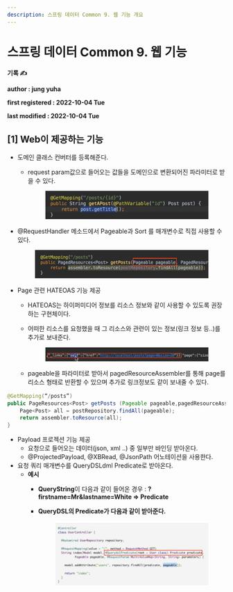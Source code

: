 ```yaml
---
description: 스프링 데이터 Common 9. 웹 기능 개요
---
```


# 스프링 데이터 Common 9. 웹 기능

**기록 ✍️**

**author : jung yuha**

**first registered : 2022-10-04 Tue**

**last modified : 2022-10-04 Tue**

## \[1] Web이 제공하는 기능

* 도메인 클래스 컨버터를 등록해준다.
  *   request param값으로 들어오는 값들을 도메인으로 변환되어진 파라미터로 받을 수 있다.



      <figure><img src="../.gitbook/assets/image (20).png" alt=""><figcaption></figcaption></figure>
*   @RequestHandler 메소드에서 Pageable과 Sort 를 매개변수로 직접 사용할 수 있다.

    <figure><img src="../.gitbook/assets/image (28).png" alt=""><figcaption></figcaption></figure>
* &#x20;Page 관련 HATEOAS 기능 제공
  * HATEOAS는 하이퍼미디어 정보를 리소스 정보와 같이 사용할 수 있도록 권장하는 구현체이다.
  *   어떠한 리소스를 요청했을 때 그 리소스와 관련이 있는 정보(링크 정보 등..)를 추가로 보내준다.

      <figure><img src="../.gitbook/assets/image (27).png" alt=""><figcaption></figcaption></figure>
  * pageable을 파라미터로 받아서 pagedResourceAssembler를 통해 page를 리소스 형태로 반환할 수 있으며 추가로 링크정보도 같이 보내줄 수 있다.

```java
@GetMapping(“/posts”)
public PageResources<Post> getPosts (Pageable pageable,pagedResourceAssembler assembler){
	Page<Post> all = postRepository.findAll(pageable);
	return assembler.toResource(all);
}
```

* Payload 프로젝션 기능 제공
  * 요청으로 들어오는 데이터(json, xml ..) 중 일부만 바인딩 받아온다.
  * @ProjectedPayload, @XBRead, @JsonPath 어노테이션을 사용한다.
* 요청 쿼리 매개변수를 QueryDSLdml Predicate로 받아온다.
  * **예시**&#x20;
    * **QueryString**이 다음과 같이 들어온 경우 :  **?firstname=Mr\&lastname=White => Predicate**
    *   **QueryDSL의 Predicate가 다음과 같이 받아준다.**

        <figure><img src="../.gitbook/assets/image (16).png" alt=""><figcaption></figcaption></figure>
